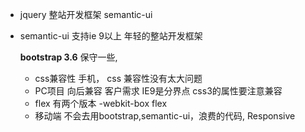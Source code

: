 - jquery 整站开发框架 semantic-ui
- semantic-ui 支持ie 9以上 年轻的整站开发框架

  **bootstrap 3.6** 保守一些,
  - css兼容性 手机， css 兼容性没有太大问题
  - PC项目 向后兼容 客户需求 IE9是分界点 css3的属性要注意兼容
  - flex 有两个版本 -webkit-box flex
  - 移动端 不会去用bootstrap,semantic-ui，浪费的代码, Responsive 